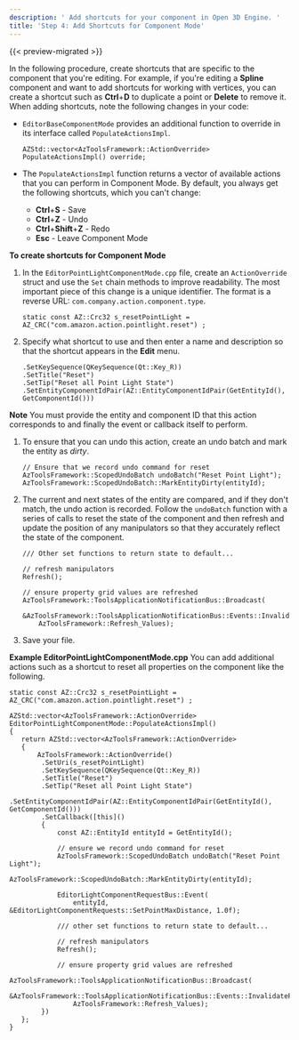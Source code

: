 ```yaml
---
description: ' Add shortcuts for your component in Open 3D Engine. '
title: 'Step 4: Add Shortcuts for Component Mode'
---
```


{{< preview-migrated >}}

In the following procedure, create shortcuts that are specific to the component that you're editing\. For example, if you're editing a **Spline** component and want to add shortcuts for working with vertices, you can create a shortcut such as **Ctrl**\+**D** to duplicate a point or **Delete** to remove it\. When adding shortcuts, note the following changes in your code:
+ `EditorBaseComponentMode` provides an additional function to override in its interface called `PopulateActionsImpl`\.

  ```
  AZStd::vector<AzToolsFramework::ActionOverride> PopulateActionsImpl() override;
  ```
+ The `PopulateActionsImpl` function returns a vector of available actions that you can perform in Component Mode\. By default, you always get the following shortcuts, which you can't change:
  + **Ctrl**\+**S** - Save
  + **Ctrl**\+**Z** - Undo
  + **Ctrl**\+**Shift**\+**Z** - Redo
  + **Esc** - Leave Component Mode

**To create shortcuts for Component Mode**

1. In the `EditorPointLightComponentMode.cpp` file, create an `ActionOverride` struct and use the `Set` chain methods to improve readability\. The most important piece of this change is a unique identifier\. The format is a reverse URL: `com.company.action.component.type`\.

   ```
   static const AZ::Crc32 s_resetPointLight = AZ_CRC("com.amazon.action.pointlight.reset") ;
   ```

1. Specify what shortcut to use and then enter a name and description so that the shortcut appears in the **Edit** menu\.

   ```
   .SetKeySequence(QKeySequence(Qt::Key_R))
   .SetTitle("Reset")
   .SetTip("Reset all Point Light State")
   .SetEntityComponentIdPair(AZ::EntityComponentIdPair(GetEntityId(), GetComponentId()))
   ```
**Note**
You must provide the entity and component ID that this action corresponds to and finally the event or callback itself to perform\.

1. To ensure that you can undo this action, create an undo batch and mark the entity as *dirty*\.

   ```
   // Ensure that we record undo command for reset
   AzToolsFramework::ScopedUndoBatch undoBatch("Reset Point Light");
   AzToolsFramework::ScopedUndoBatch::MarkEntityDirty(entityId);
   ```

1. The current and next states of the entity are compared, and if they don't match, the undo action is recorded\. Follow the `undoBatch` function with a series of calls to reset the state of the component and then refresh and update the position of any manipulators so that they accurately reflect the state of the component\.

   ```
   /// Other set functions to return state to default...

   // refresh manipulators
   Refresh();

   // ensure property grid values are refreshed
   AzToolsFramework::ToolsApplicationNotificationBus::Broadcast(
       &AzToolsFramework::ToolsApplicationNotificationBus::Events::InvalidatePropertyDisplay,
       AzToolsFramework::Refresh_Values);
   ```

1. Save your file\.

**Example EditorPointLightComponentMode\.cpp**
You can add additional actions such as a shortcut to reset all properties on the component like the following\.

```
static const AZ::Crc32 s_resetPointLight = AZ_CRC("com.amazon.action.pointlight.reset") ;

AZStd::vector<AzToolsFramework::ActionOverride> EditorPointLightComponentMode::PopulateActionsImpl()
{
   return AZStd::vector<AzToolsFramework::ActionOverride>
   {
       AzToolsFramework::ActionOverride()
        .SetUri(s_resetPointLight)
        .SetKeySequence(QKeySequence(Qt::Key_R))
        .SetTitle("Reset")
        .SetTip("Reset all Point Light State")
        .SetEntityComponentIdPair(AZ::EntityComponentIdPair(GetEntityId(), GetComponentId()))
        .SetCallback([this]()
        {
            const AZ::EntityId entityId = GetEntityId();

            // ensure we record undo command for reset
            AzToolsFramework::ScopedUndoBatch undoBatch("Reset Point Light");
            AzToolsFramework::ScopedUndoBatch::MarkEntityDirty(entityId);

            EditorLightComponentRequestBus::Event(
                entityId, &EditorLightComponentRequests::SetPointMaxDistance, 1.0f);

            /// other set functions to return state to default...

            // refresh manipulators
            Refresh();

            // ensure property grid values are refreshed
            AzToolsFramework::ToolsApplicationNotificationBus::Broadcast(
                &AzToolsFramework::ToolsApplicationNotificationBus::Events::InvalidatePropertyDisplay,
                AzToolsFramework::Refresh_Values);
        })
   };
}
```